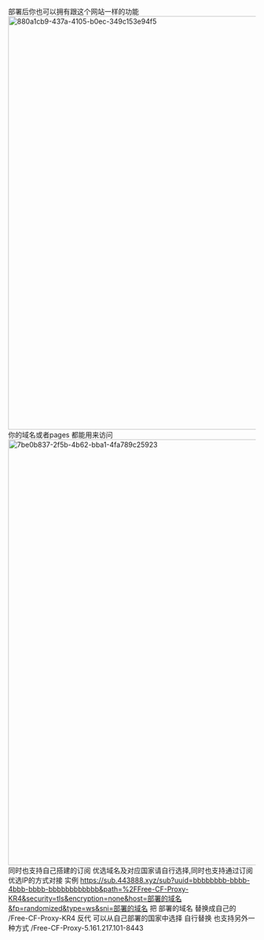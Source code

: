 部署后你也可以拥有跟这个网站一样的功能<img width="1265" height="841" alt="880a1cb9-437a-4105-b0ec-349c153e94f5" src="https://github.com/user-attachments/assets/1fc0f5b2-b5be-4f27-8dab-9e3cbf76126e" />
你的域名或者pages 都能用来访问
<img width="1300" height="866" alt="7be0b837-2f5b-4b62-bba1-4fa789c25923" src="https://github.com/user-attachments/assets/1bf97f69-7185-4dfc-ad81-5ef212644136" />
同时也支持自己搭建的订阅 优选域名及对应国家请自行选择,同时也支持通过订阅优选IP的方式对接
实例
https://sub.443888.xyz/sub?uuid=bbbbbbbb-bbbb-4bbb-bbbb-bbbbbbbbbbbb&path=%2FFree-CF-Proxy-KR4&security=tls&encryption=none&host=部署的域名&fp=randomized&type=ws&sni=部署的域名   把 部署的域名 替换成自己的  /Free-CF-Proxy-KR4 反代 可以从自己部署的国家中选择 自行替换  也支持另外一种方式 /Free-CF-Proxy-5.161.217.101-8443


